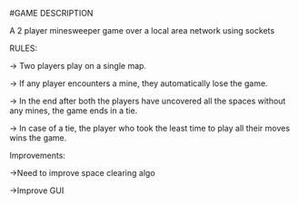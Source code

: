 #GAME DESCRIPTION

A 2 player minesweeper game over a local area network using sockets

RULES:

-> Two players play on a single map.

-> If any player encounters a mine, they automatically lose the game.

-> In the end after both the players have uncovered all the spaces without any mines, the game ends in a tie.

-> In case of a tie, the player who took the least time to play all their moves wins the game.  


Improvements:

->Need to improve space clearing algo

->Improve GUI
